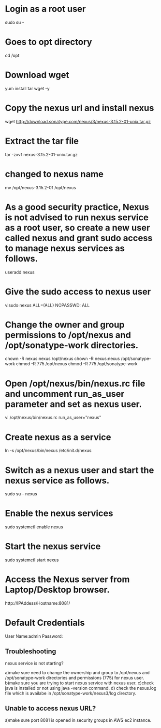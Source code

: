 # Login as a root user
sudo su -
# Goes to opt directory
cd /opt
# Download wget
yum install tar wget -y
# Copy the nexus url and install nexus
wget http://download.sonatype.com/nexus/3/nexus-3.15.2-01-unix.tar.gz
# Extract the tar file
tar -zxvf nexus-3.15.2-01-unix.tar.gz
# changed to nexus name
mv /opt/nexus-3.15.2-01 /opt/nexus

# As a good security practice, Nexus is not advised to run nexus service as a root user, so create a new user called nexus and grant sudo access to manage nexus services as follows.
 
useradd nexus

# Give the sudo access to nexus user

visudo
nexus ALL=(ALL) NOPASSWD: ALL

# Change the owner and group permissions to /opt/nexus and /opt/sonatype-work directories.

chown -R nexus:nexus /opt/nexus
chown -R nexus:nexus /opt/sonatype-work
chmod -R 775 /opt/nexus
chmod -R 775 /opt/sonatype-work

# Open /opt/nexus/bin/nexus.rc file and  uncomment run_as_user parameter and set as nexus user.

vi /opt/nexus/bin/nexus.rc
run_as_user="nexus"

# Create nexus as a service

ln -s /opt/nexus/bin/nexus /etc/init.d/nexus

# Switch as a nexus user and start the nexus service as follows.

sudo su - nexus

# Enable the nexus services
sudo systemctl enable nexus

# Start the nexus service
sudo systemctl start nexus

# Access the Nexus server from Laptop/Desktop browser.
 
http://IPAddess/Hostname:8081/

# Default Credentials
User Name:admin
Password:

Troubleshooting
---------------------
nexus service is not starting?

a)make sure need to change the ownership and group to /opt/nexus and /opt/sonatype-work directories and permissions (775) for nexus user.
b)make sure you are trying to start nexus service with nexus user.
c)check java is installed or not using java -version command.
d) check the nexus.log file which is availabe in  /opt/sonatype-work/nexus3/log  directory.

Unable to access nexus URL?
-------------------------------------
a)make sure port 8081 is opened in security groups in AWS ec2 instance.

